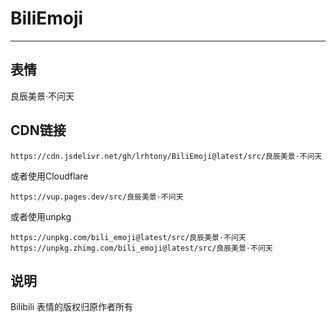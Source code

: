 # BiliEmoji
---
## 表情
良辰美景·不问天
## CDN链接
```
https://cdn.jsdelivr.net/gh/lrhtony/BiliEmoji@latest/src/良辰美景·不问天
```
或者使用Cloudflare
```
https://vup.pages.dev/src/良辰美景·不问天
```
或者使用unpkg
```
https://unpkg.com/bili_emoji@latest/src/良辰美景·不问天
https://unpkg.zhimg.com/bili_emoji@latest/src/良辰美景·不问天
```
## 说明
Bilibili 表情的版权归原作者所有
